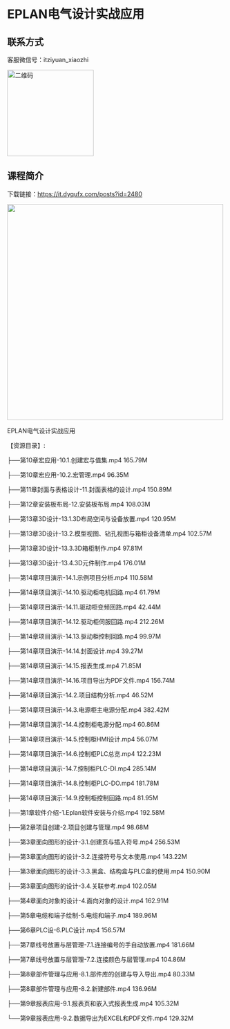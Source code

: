 # EPLAN电气设计实战应用

## 联系方式

客服微信号：itziyuan_xiaozhi

<img src="https://ziyuanyun.oss-cn-guangzhou.aliyuncs.com/common/20240614073449/666b82192834a.jpg" width="200" height="200" alt="二维码">

## 课程简介

下载链接：https://it.dyqufx.com/posts?id=2480

<img src="https://ziyuanyun.oss-cn-guangzhou.aliyuncs.com/yun/20240515184021/66449115ddb58.jpg" width="500" alt="">

  EPLAN电气设计实战应用



 【资源目录】:

 ├──第10章宏应用-10.1.创建宏与值集.mp4 165.79M

 ├──第10章宏应用-10.2.宏管理.mp4 96.35M

 ├──第11章封面与表格设计-11.封面表格的设计.mp4 150.89M

 ├──第12章安装板布局-12.安装板布局.mp4 108.03M

 ├──第13章3D设计-13.1.3D布局空间与设备放置.mp4 120.95M

 ├──第13章3D设计-13.2.模型视图、钻孔视图与箱柜设备清单.mp4 102.57M

 ├──第13章3D设计-13.3.3D箱柜制作.mp4 97.81M

 ├──第13章3D设计-13.4.3D元件制作.mp4 176.01M

 ├──第14章项目演示-14.1.示例项目分析.mp4 110.58M

 ├──第14章项目演示-14.10.驱动柜电机回路.mp4 61.79M

 ├──第14章项目演示-14.11.驱动柜变频回路.mp4 42.44M

 ├──第14章项目演示-14.12.驱动柜伺服回路.mp4 212.26M

 ├──第14章项目演示-14.13.驱动柜控制回路.mp4 99.97M

 ├──第14章项目演示-14.14.封面设计.mp4 39.27M

 ├──第14章项目演示-14.15.报表生成.mp4 71.85M

 ├──第14章项目演示-14.16.项目导出为PDF文件.mp4 156.74M

 ├──第14章项目演示-14.2.项目结构分析.mp4 46.52M

 ├──第14章项目演示-14.3.电源柜主电源分配.mp4 382.42M

 ├──第14章项目演示-14.4.控制柜电源分配.mp4 60.86M

 ├──第14章项目演示-14.5.控制柜HMI设计.mp4 56.07M

 ├──第14章项目演示-14.6.控制柜PLC总览.mp4 122.23M

 ├──第14章项目演示-14.7.控制柜PLC-DI.mp4 285.14M

 ├──第14章项目演示-14.8.控制柜PLC-DO.mp4 181.78M

 ├──第14章项目演示-14.9.控制柜控制回路.mp4 81.95M

 ├──第1章软件介绍-1.Eplan软件安装与介绍.mp4 192.58M

 ├──第2章项目创建-2.项目创建与管理.mp4 98.68M

 ├──第3章面向图形的设计-3.1.创建页与插入符号.mp4 256.53M

 ├──第3章面向图形的设计-3.2.连接符号与文本使用.mp4 143.22M

 ├──第3章面向图形的设计-3.3.黑盒、结构盒与PLC盒的使用.mp4 150.90M

 ├──第3章面向图形的设计-3.4.关联参考.mp4 102.05M

 ├──第4章面向对象的设计-4.面向对象的设计.mp4 162.91M

 ├──第5章电缆和端子绘制-5.电缆和端子.mp4 189.96M

 ├──第6章PLC设-6.PLC设计.mp4 156.57M

 ├──第7章线号放置与层管理-7.1.连接编号的手自动放置.mp4 181.66M

 ├──第7章线号放置与层管理-7.2.连接颜色与层管理.mp4 104.86M

 ├──第8章部件管理与应用-8.1.部件库的创建与导入导出.mp4 80.33M

 ├──第8章部件管理与应用-8.2.新建部件.mp4 136.96M

 ├──第9章报表应用-9.1.报表页和嵌入式报表生成.mp4 105.32M

 └──第9章报表应用-9.2.数据导出为EXCEL和PDF文件.mp4 129.32M

  